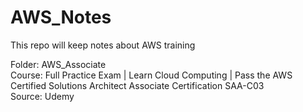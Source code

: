 # AWS_Notes
This repo will keep notes about AWS training

Folder: AWS_Associate  
Course: Full Practice Exam | Learn Cloud Computing | Pass the AWS Certified Solutions Architect Associate Certification SAA-C03  
Source: Udemy
